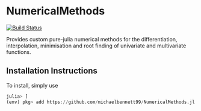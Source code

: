 # NumericalMethods

[![Build Status](https://github.com/michaelbennett99/NumericalMethods.jl/actions/workflows/CI.yml/badge.svg?branch=main)](https://github.com/michaelbennett99/NumericalMethods.jl/actions/workflows/CI.yml?query=branch%3Amain)

Provides custom pure-julia numerical methods for the differentiation, interpolation, minimisation and root finding of univariate and multivariate functions.

## Installation Instructions

To install, simply use

```julia
julia> ]
(env) pkg> add https://github.com/michaelbennett99/NumericalMethods.jl
```
